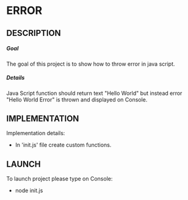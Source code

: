 ERROR
=====


DESCRIPTION
-----------

##### Goal
The goal of this project is to show how to throw error in java script.

##### Details
Java Script function should return text "Hello World" but instead error "Hello World Error" is thrown and displayed on Console.


IMPLEMENTATION
-----------

Implementation details:
* In 'init.js' file create custom functions.
  

LAUNCH
------

To launch project please type on Console:
* node init.js
